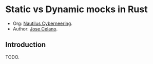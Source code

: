 # Static vs Dynamic mocks in Rust

- Org: [Nautilus Cyberneering](https://github.com/Nautilus-Cyberneering).
- Author: [Jose Celano](https://github.com/josecelano).

## Introduction

TODO.
